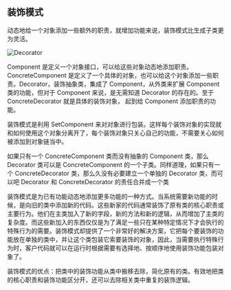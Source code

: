 ## 装饰模式
动态地给一个对象添加一些额外的职责，就增加功能来说，装饰模式比生成子类更为灵活。

![Decorator](https://s1.ax1x.com/2018/10/14/iUrfht.png)

Component 是定义一个对象接口，可以给这些对象动态地添加职责。ConcreteComponent 是定义了一个具体的对象，也可以给这个对象添加一些职责。Decorator，装饰抽象类，集成了 Component，从外类来扩展 Component 类的功能，但对于 Component 来说，是无需知道 Decorator 的存在的。至于 ConcreteDecorator 就是具体的装饰对象， 起到给 Component 添加职责的功能。

装饰模式是利用 SetComponent 来对对象进行包装。这样每个装饰对象的实现就和如何使用这个对象分离开了，每个装饰对象只关心自己的功能，不需要关心如何被添加到对象链当中。

如果只有一个 ConcreteComponent 类而没有抽象的 Component 类，那么 Decorator 类可以是 ConcreteComponent 的一个子类。同样道理，如果只有一个 ConcreteDecorator 类，那么久没有必要建立一个单独的 Decorator 类，而可以吧 Decorator 和 ConcreteDecorator 的责任合并成一个类

装饰模式是为已有功能动态地添加更多功能的一种方式。当系统需要新功能的时候，是向旧的类中添加新的代码。这些新家的代码通常装饰了原有类的核心职责或主要行为。他们在主类加入了新的字段，新的方法和新的逻辑，从而增加了主类的复杂度。而这些新加入的东西仅仅是为了满足一些只在某种特定情况下才会执行的特殊行为的需要。装饰模式却提供了一个非常好的解决方案，它把每个要装饰的功能放在单独的类中，并让这个类包装它索要装饰的对象，因此，当需要执行特殊行为时，客户代码就可以在运行时根据需要有选择地、按顺序地使用装饰功能包装对象了。

装饰模式的优点：把类中的装饰功能从类中搬移去除，简化原有的类。有效地把类的核心职责和装饰功能区分开，还可以去除相关类中重复的装饰逻辑。